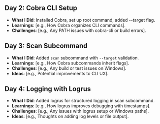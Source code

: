 

## Day 2: Cobra CLI Setup
- **What I Did**: Installed Cobra, set up root command, added --target flag.
- **Learnings**: [e.g., How Cobra organizes CLI commands].
- **Challenges**: [e.g., Any PATH issues with cobra-cli or build errors].
## Day 3: Scan Subcommand
- **What I Did**: Added `scan` subcommand with `--target` validation.
- **Learnings**: [e.g., How Cobra subcommands inherit flags].
- **Challenges**: [e.g., Any build or test issues on Windows].
- **Ideas**: [e.g., Potential improvements to CLI UX].
## Day 4: Logging with Logrus
- **What I Did**: Added logrus for structured logging in scan subcommand.
- **Learnings**: [e.g., How logrus improves debugging with timestamps].
- **Challenges**: [e.g., Any issues with logrus setup or Windows paths].
- **Ideas**: [e.g., Thoughts on adding log levels or file output].